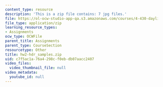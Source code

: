 ```yaml
---
content_type: resource
description: 'This is a zip file contains: 7 jpg files.'
file: https://ol-ocw-studio-app-qa.s3.amazonaws.com/courses/4-430-daylighting-spring-2012/c7f5ac1a76a4298cf0ebdb07aacc2407_hw2-hdr_samples.zip
file_type: application/zip
learning_resource_types:
- Assignments
ocw_type: OCWFile
parent_title: Assignments
parent_type: CourseSection
resourcetype: Other
title: hw2-hdr_samples.zip
uid: c7f5ac1a-76a4-298c-f0eb-db07aacc2407
video_files:
  video_thumbnail_file: null
video_metadata:
  youtube_id: null
---
```

